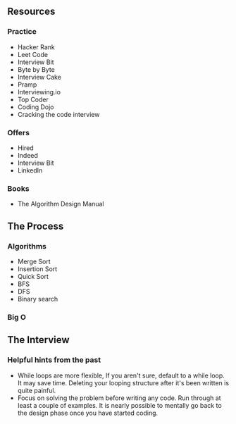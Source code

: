 

## Resources

### Practice
- Hacker Rank
- Leet Code
- Interview Bit
- Byte by Byte
- Interview Cake
- Pramp
- Interviewing.io
- Top Coder
- Coding Dojo
- Cracking the code interview

### Offers
- Hired
- Indeed
- Interview Bit
- LinkedIn

### Books
- The Algorithm Design Manual

## The Process

### Algorithms
- Merge Sort
- Insertion Sort
- Quick Sort
- BFS 
- DFS
- Binary search

### Big O

## The Interview

### Helpful hints from the past

- While loops are more flexible, If you aren't sure, default to a while loop. It may save time. Deleting your looping structure after it's been written is quite painful. 
- Focus on solving the problem before writing any code. Run through at least a couple of examples. It is nearly possible to mentally go back to the design phase once you have started coding. 


